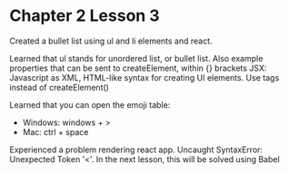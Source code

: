 # Chapter 2 Lesson 3
Created a bullet list using ul and li elements and react.

Learned that ul stands for unordered list, or bullet list.
Also example properties that can be sent to createElement, within {} brackets
JSX: Javascript as XML, HTML-like syntax for creating UI elements. Use tags instead of createElement()

Learned that you can open the emoji table:
 - Windows: windows + >
 - Mac: ctrl + space

Experienced a problem rendering react app. Uncaught SyntaxError: Unexpected Token '<'. In the next lesson, this will be solved using Babel